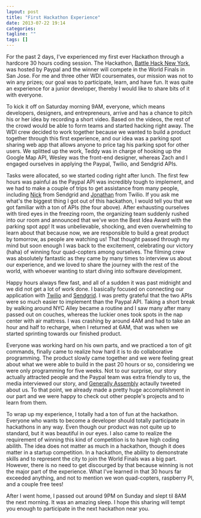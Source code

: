 ```yaml
---
layout: post
title: "First Hackathon Experience"
date: 2013-07-22 19:14
categories:
tagline: ""
tags: []
---
```


For the past 2 days, I've experienced my first ever Hackathon through a hardcore 30 hours coding session. The Hackathon, <a href="http://battlehack.org/new-york/" target="_blank">Battle Hack New York</a>, was hosted by Paypal and the winner will compete in the World Finals in San Jose. For me and three other WDI coursemates, our mission was not to win any prizes; our goal was to participate, learn, and have fun. It was quite an experience for a junior developer, thereby I would like to share bits of it with everyone.

To kick it off on Saturday morning 9AM, everyone, which means developers, designers, and entrepreneurs, arrive and has a chance to pitch his or her idea by recording a short video. Based on the videos, the rest of the crowd would be able to form teams and started hacking right away. The WDI crew decided to work together because we wanted to build a product together through this first experience, and our idea was a parking spot sharing web app that allows anyone to price tag his parking spot for other users. We splitted up the work, Teddy was in charge of hooking up the Google Map API, Wesley was the front-end designer, whereas Zach and I engaged ourselves in applying the Paypal, Twilio, and Sendgrid APIs.

Tasks were allocated, so we started coding right after lunch. The first few hours was painful as the Paypal API was incredibly tough to implement, and we had to make a couple of trips to get assistance from many people, including <a href="https://twitter.com/YayNickQ" target="_blank">Nick</a> from Sendgrid and <a href="https://twitter.com/jonmarkgo" target="_blank">Jonathan</a> from Twilio. If you ask me what's the biggest thing I got out of this hackathon, I would tell you that we got familiar with a ton of APIs (the four above). After exhausting ourselves with tired eyes in the freezing room, the organizing team suddenly rushed into our room and announced that we've won the Best Idea Award with the parking spot app! It was unbelievable, shocking, and even overwhelming to learn about that because now, we are responsible to build a great product by tomorrow, as people are watching us! That thought passed through my mind but soon enough I was back to the excitement, celebrating our victory (haha) of winning four quad-copters among ourselves. The filming crew was absolutely fantastic as they came by many times to interview us about our experience, and we loved to share the journey with the rest of the world, with whoever wanting to start diving into software development.

Happy hours always flew fast, and all of a sudden it was past midnight and we did not get a lot of work done. I basically focused on connecting our application with <a href="http://www.twilio.com/" target="_blank">Twilio</a> and <a href="http://sendgrid.com/" target="_blank">Sendgrid</a>. I was pretty grateful that the two APIs were so much easier to implement than the Paypal API. Taking a short break by walking around NYC Alley became a routine and I saw many after many passed out on couches, whereas the luckier ones took spots in the nap center with air mattress. I was crashing by around 4AM and had to take an hour and half to recharge, when I returned at 6AM, that was when we started sprinting towards our finished product.

Everyone was working hard on his own parts, and we practiced a ton of git commands, finally came to realize how hard it is to do collaborative programming. The product slowly came together and we were feeling great about what we were able to build in the past 20 hours or so, considering we were only programming for five weeks. Not to our surprise, our story actually attracted people and the Paypal team was extra friendly to us, the media interviewed our story, and <a href="https://generalassemb.ly/" target="_blank">Generally Assembly</a> actaully tweeted about us. To that point, we already made a pretty huge accomplishment in our part and we were happy to check out other people's projects and to learn from them.

To wrap up my experience, I totally had a ton of fun at the hackathon. Everyone who wants to become a developer should totally participate in hackathons in any way. Even though our product was not quite up to standard, but it was beautiful in our eyes. I also came to realize the requirement of winning this kind of competition is to have high coding abilith. The idea does not matter as much in a hackathon, though it does matter in a startup competition. In a hackathon, the ability to demonstrate skills and to represent the city to join the World Finals was a big part. However, there is no need to get discourged by that because winning is not the major part of the experience. What I've learned in that 30 hours far exceeded anything, and not to mention we won quad-copters, raspberry PI, and a couple free tees!

After I went home, I passed out around 9PM on Sunday and slept til 8AM the next morning. It was an amazing sleep. I hope this sharing will tempt you enough to participate in the next hackathon near you.